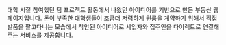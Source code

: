 대학 시절 참여했던 팀 프로젝트 활동에서 나왔던 아이디어를 기반으로 만든 부동산 웹 페이지입니다. 
돈이 부족한 대학생들이 조금더 저렴하게 원룸을 계약하기 위해서 직접 발품을 팔고다니는 모습에서 착안된 아이디어로 세입자와 집주인을 다이렉트로 연결해주는 서비스를 제공합니다.
